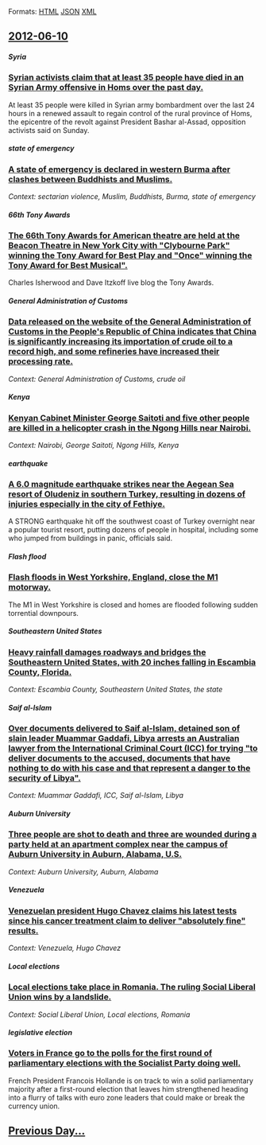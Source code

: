 
Formats: [HTML](2012/06/10/index.html)  [JSON](2012/06/10/index.json)  [XML](2012/06/10/index.xml)  

## [2012-06-10](/news/2012/06/10/index.md)

##### Syria
### [Syrian activists claim that at least 35 people have died in an Syrian Army offensive in Homs over the past day. ](/news/2012/06/10/syrian-activists-claim-that-at-least-35-people-have-died-in-an-syrian-army-offensive-in-homs-over-the-past-day.md)
At least 35 people were killed in Syrian army bombardment over the last 24 hours in a renewed assault to regain control of the rural province of Homs, the epicentre of the revolt against President Bashar al-Assad, opposition activists said on Sunday.

##### state of emergency
### [A state of emergency is declared in western Burma after clashes between Buddhists and Muslims. ](/news/2012/06/10/a-state-of-emergency-is-declared-in-western-burma-after-clashes-between-buddhists-and-muslims.md)
_Context: sectarian violence, Muslim, Buddhists, Burma, state of emergency_

##### 66th Tony Awards
### [The 66th Tony Awards for American theatre are held at the Beacon Theatre in New York City with "Clybourne Park" winning the Tony Award for Best Play and "Once" winning the Tony Award for Best Musical". ](/news/2012/06/10/the-66th-tony-awards-for-american-theatre-are-held-at-the-beacon-theatre-in-new-york-city-with-clybourne-park-winning-the-tony-award-for-b.md)
Charles Isherwood and Dave Itzkoff live blog the Tony Awards.

##### General Administration of Customs
### [Data released on the website of the General Administration of Customs in the People's Republic of China indicates that China is significantly increasing its importation of crude oil to a record high, and some refineries have increased their processing rate. ](/news/2012/06/10/data-released-on-the-website-of-the-general-administration-of-customs-in-the-people-s-republic-of-china-indicates-that-china-is-significantl.md)
_Context: General Administration of Customs, crude oil_

##### Kenya
### [Kenyan Cabinet Minister George Saitoti and five other people are killed in a helicopter crash in the Ngong Hills near Nairobi. ](/news/2012/06/10/kenyan-cabinet-minister-george-saitoti-and-five-other-people-are-killed-in-a-helicopter-crash-in-the-ngong-hills-near-nairobi.md)
_Context: Nairobi, George Saitoti, Ngong Hills, Kenya_

##### earthquake
### [A 6.0 magnitude earthquake strikes near the Aegean Sea resort of Oludeniz in southern Turkey, resulting in dozens of injuries especially in the city of Fethiye. ](/news/2012/06/10/a-6-0-magnitude-earthquake-strikes-near-the-aegean-sea-resort-of-ala1-4deniz-in-southern-turkey-resulting-in-dozens-of-injuries-especially-i.md)
A STRONG earthquake hit off the southwest coast of Turkey overnight near a popular tourist resort, putting dozens of people in hospital, including some who jumped from buildings in panic, officials said.

##### Flash flood
### [Flash floods in West Yorkshire, England, close the M1 motorway. ](/news/2012/06/10/flash-floods-in-west-yorkshire-england-close-the-m1-motorway.md)
The M1 in West Yorkshire is closed and homes are flooded following sudden torrential downpours.

##### Southeastern United States
### [Heavy rainfall damages roadways and bridges the Southeastern United States, with 20 inches falling in Escambia County, Florida. ](/news/2012/06/10/heavy-rainfall-damages-roadways-and-bridges-the-southeastern-united-states-with-20-inches-falling-in-escambia-county-florida.md)
_Context: Escambia County, Southeastern United States, the state_

##### Saif al-Islam
### [Over documents delivered to Saif al-Islam, detained son of slain leader Muammar Gaddafi, Libya arrests an Australian lawyer from the International Criminal Court (ICC) for trying "to deliver documents to the accused, documents that have nothing to do with his case and that represent a danger to the security of Libya". ](/news/2012/06/10/over-documents-delivered-to-saif-al-islam-detained-son-of-slain-leader-muammar-gaddafi-libya-arrests-an-australian-lawyer-from-the-interna.md)
_Context: Muammar Gaddafi, ICC, Saif al-Islam, Libya_

##### Auburn University
### [Three people are shot to death and three are wounded during a party held at an apartment complex near the campus of Auburn University in Auburn, Alabama, U.S. ](/news/2012/06/10/three-people-are-shot-to-death-and-three-are-wounded-during-a-party-held-at-an-apartment-complex-near-the-campus-of-auburn-university-in-aub.md)
_Context: Auburn University, Auburn, Alabama_

##### Venezuela
### [Venezuelan president Hugo Chavez claims his latest tests since his cancer treatment claim to deliver "absolutely fine" results. ](/news/2012/06/10/venezuelan-president-hugo-cha-vez-claims-his-latest-tests-since-his-cancer-treatment-claim-to-deliver-absolutely-fine-results.md)
_Context: Venezuela, Hugo Chavez_

##### Local elections
### [Local elections take place in Romania. The ruling Social Liberal Union wins by a landslide. ](/news/2012/06/10/local-elections-take-place-in-romania-the-ruling-social-liberal-union-wins-by-a-landslide.md)
_Context: Social Liberal Union, Local elections, Romania_

##### legislative election
### [Voters in France go to the polls for the first round of parliamentary elections with the Socialist Party doing well. ](/news/2012/06/10/voters-in-france-go-to-the-polls-for-the-first-round-of-parliamentary-elections-with-the-socialist-party-doing-well.md)
French President Francois Hollande is on track to win a solid parliamentary majority after a first-round election that leaves him strengthened heading into a flurry of talks with euro zone leaders that could make or break the currency union.

## [Previous Day...](/news/2012/06/9/index.md)


